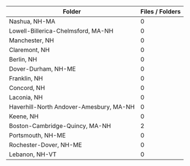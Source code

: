 | Folder                                  |   Files / Folders |
|-----------------------------------------|-------------------|
| Nashua, NH-MA                           |                 0 |
| Lowell-Billerica-Chelmsford, MA-NH      |                 0 |
| Manchester, NH                          |                 0 |
| Claremont, NH                           |                 0 |
| Berlin, NH                              |                 0 |
| Dover-Durham, NH-ME                     |                 0 |
| Franklin, NH                            |                 0 |
| Concord, NH                             |                 0 |
| Laconia, NH                             |                 0 |
| Haverhill-North Andover-Amesbury, MA-NH |                 0 |
| Keene, NH                               |                 0 |
| Boston-Cambridge-Quincy, MA-NH          |                 2 |
| Portsmouth, NH-ME                       |                 0 |
| Rochester-Dover, NH-ME                  |                 0 |
| Lebanon, NH-VT                          |                 0 |